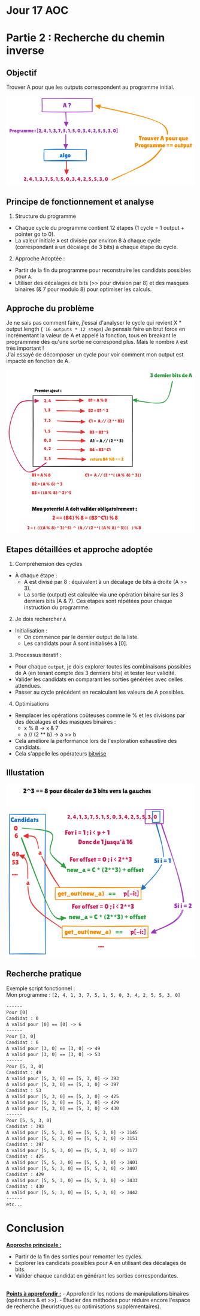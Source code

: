 # Jour 17 AOC

# Partie 2 : Recherche du chemin inverse

## Objectif
Trouver A pour que les outputs correspondent au programme initial.

![recherche](./assets/day_17.png)


## Principe de fonctionnement et analyse
1. Structure du programme
- Chaque cycle du programme contient 12 étapes (1 cycle = 1 output + pointer go to 0).
- La valeur initiale ``A`` est divisée par environ 8 à chaque cycle (correspondant à un décalage de 3 bits) à chaque étape du cycle.
2. Approche Adoptée :
- Partir de la fin du programme pour reconstruire les candidats possibles pour ``A``.
- Utiliser des décalages de bits (>> pour division par 8) et des masques binaires (& 7 pour modulo 8) pour optimiser les calculs.


## Approche du problème
Je ne sais pas comment faire, j'essai d'analyser le cycle qui revient X * output.length (`` 16 outputs * 12 steps``)
Je pensais faire un brut force en incrémentant la valeur de A et appelé la fonction, tous en breakant le programmme dès qu'une sortie ne correspond plus.
Mais le nombre ``A`` est très important !
<br>
J'ai essayé de décomposer un cycle pour voir comment mon output est impacté en fonction de A.


![recherche](./assets/day_17_2.png)

## Etapes détaillées et approche adoptée

1. Compréhension des cycles
- À chaque étape :
  - A est divisé par 8 : équivalent à un décalage de bits à droite (A >> 3).
  - La sortie (output) est calculée via une opération binaire sur les 3 derniers bits (A & 7).
Ces étapes sont répétées pour chaque instruction du programme.
2. Je dois rechercher ``A``
- Initialisation :
  - On commence par le dernier output de la liste. 
  - Les candidats pour A sont initialisés à [0].
3. Processus itératif :
- Pour chaque ``output``, je dois explorer toutes les combinaisons possibles de A (en tenant compte des 3 derniers bits) et tester leur validité.
- Valider les candidats en comparant les sorties générées avec celles attendues.
- Passer au cycle précédent en recalculant les valeurs de A possibles.

4. Optimisations
- Remplacer les opérations coûteuses comme le % et les divisions par des décalages et des masques binaires :
  - x % 8 → x & 7
  - a // (2 ** b) → a >> b
- Cela améliore la performance lors de l'exploration exhaustive des candidats.
- Cela s'appelle les opérateurs [bitwise](https://wiki.python.org/moin/BitwiseOperators)

## Illustation

![recherche](./assets/day_17_3.png)

## Recherche pratique
Exemple script fonctionnel :
<br>
Mon programme : ``[2, 4, 1, 3, 7, 5, 1, 5, 0, 3, 4, 2, 5, 5, 3, 0]``
<br>
```terminal
------
Pour [0]
Candidat : 0
A valid pour [0] == [0] -> 6
------
Pour [3, 0]
Candidat : 6
A valid pour [3, 0] == [3, 0] -> 49
A valid pour [3, 0] == [3, 0] -> 53
------
Pour [5, 3, 0]
Candidat : 49
A valid pour [5, 3, 0] == [5, 3, 0] -> 393
A valid pour [5, 3, 0] == [5, 3, 0] -> 397
Candidat : 53
A valid pour [5, 3, 0] == [5, 3, 0] -> 425
A valid pour [5, 3, 0] == [5, 3, 0] -> 429
A valid pour [5, 3, 0] == [5, 3, 0] -> 430
------
Pour [5, 5, 3, 0]
Candidat : 393
A valid pour [5, 5, 3, 0] == [5, 5, 3, 0] -> 3145
A valid pour [5, 5, 3, 0] == [5, 5, 3, 0] -> 3151
Candidat : 397
A valid pour [5, 5, 3, 0] == [5, 5, 3, 0] -> 3177
Candidat : 425
A valid pour [5, 5, 3, 0] == [5, 5, 3, 0] -> 3401
A valid pour [5, 5, 3, 0] == [5, 5, 3, 0] -> 3407
Candidat : 429
A valid pour [5, 5, 3, 0] == [5, 5, 3, 0] -> 3433
Candidat : 430
A valid pour [5, 5, 3, 0] == [5, 5, 3, 0] -> 3442
------
etc...
```

# Conclusion
<b><u>Approche principale :</u></b>
- Partir de la fin des sorties pour remonter les cycles.
- Explorer les candidats possibles pour A en utilisant des décalages de bits.
- Valider chaque candidat en générant les sorties correspondantes.
<br>
<b><u>Points à approfondir :</u></b>
- Approfondir les notions de manipulations binaires (opérateurs & et >>).
- Étudier des méthodes pour réduire encore l'espace de recherche (heuristiques ou optimisations supplémentaires).